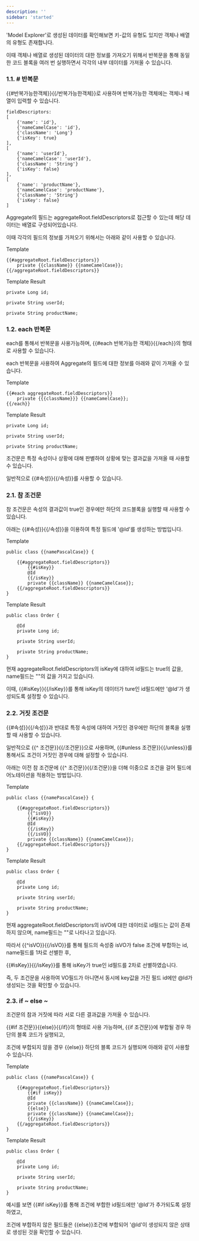 ```yaml
---
description: ''
sidebar: 'started'
---
```


'Model Explorer'로 생성된 데이터를 확인해보면 키-값의 유형도 있지만 객체나 배열의 유형도 존재합니다. 

이때 객체나 배열로 생성된 데이터의 대한 정보를 가져오기 위해서 반복문을 통해 동일한 코드 블록을 여러 번 실행하면서 각각의 내부 데이터를 가져올 수 있습니다.

### 1.1. # 반복문

{{#반복가능한객체}}{{/반복가능한객체}}로 사용하며 반복가능한 객체에는 객체나 배열이 입력할 수 있습니다.

```
fieldDescriptors: 
[
    {'name': 'id'},
    {'nameCamelCase': 'id'},
    {'className': 'Long'}
    {'isKey': true}
],
[
    {'name': 'userId'},
    {'nameCamelCase': 'userId'},
    {'className': 'String'}
    {'isKey': false}
],
[
    {'name': 'productName'},
    {'nameCamelCase': 'productName'},
    {'className': 'String'}
    {'isKey': false}
]
```

Aggregate의 필드는 aggregateRoot.fieldDescriptors로 접근할 수 있는데 해당 데이터는 배열로 구성되어있습니다.

이때 각각의 필드의 정보를 가져오기 위해서는 아래와 같이 사용할 수 있습니다.

Template
```
{{#aggregateRoot.fieldDescriptors}}
    private {{className}} {{nameCamelCase}};
{{/aggregateRoot.fieldDescriptors}}
```

Template Result
```
private Long id;

private String userId;

private String productName;
```

### 1.2. each 반복문

each를 통해서 반복문을 사용가능하며, {{#each 반복가능한 객체}}{{/each}}의 형태로 사용할 수 있습니다.

each 반복문을 사용하여 Aggregate의 필드에 대한 정보를 아래와 같이 가져올 수 있습니다.

Template
```
{{#each aggregateRoot.fieldDescriptors}}
    private {{{className}}} {{nameCamelCase}};
{{/each}}
```

Template Result
```
private Long id;

private String userId;

private String productName;
```

조건문은 특정 속성이나 상황에 대해 판별하여 상황에 맞는 결과값을 가져올 때 사용할 수 있습니다.

일반적으로 {{#속성}}{{/속성}}를 사용할 수 있습니다.

### 2.1. 참 조건문

참 조건문은 속성의 결과값이 true인 경우에만 하단의 코드블록을 실행할 때 사용할 수 있습니다.

아래는 {{#속성}}{{/속성}}을 이용하여 특정 필드에 '@Id'를 생성하는 방법입니다.

Template
```
public class {{namePascalCase}} {

    {{#aggregateRoot.fieldDescriptors}}
        {{#isKey}}
        @Id
        {{/isKey}}
        private {{className}} {{nameCamelCase}};
    {{/aggregateRoot.fieldDescriptors}}
}
```
Template Result
```
public class Order {

    @Id
    private Long id;

    private String userId;

    private String productName;
}
```
현재 aggregateRoot.fieldDescriptors의 isKey에 대하여 id필드는 true의 값을, name필드는 ""의 값을 가지고 있습니다.

이때, {{#isKey}}{{/isKey}}를 통해 isKey의 데이터가 ture인 id필드에만 '@Id'가 생성되도록 설정할 수 있습니다.

### 2.2. 거짓 조건문

{{#속성}}{{/속성}}과 반대로 특정 속성에 대하여 거짓인 경우에만 하단의 블록을 실행할 때 사용할 수 있습니다.

일반적으로 {{^ 조건문}}{{/조건문}}으로 사용하며, {{#unless 조건문}}{{/unless}}를 통해서도 조건이 거짓인 경우에 대해 설정할 수 있습니다.

아래는 이전 참 조건문에 {{^ 조건문}}{{/조건문}}을 더해 이중으로 조건을 걸어 필드에 어노테이션을 적용하는 방법입니다.

Template
```
public class {{namePascalCase}} {

    {{#aggregateRoot.fieldDescriptors}}
        {{^isVO}}
        {{#isKey}}
        @Id
        {{/isKey}}
        {{/isVO}}
        private {{className}} {{nameCamelCase}};
    {{/aggregateRoot.fieldDescriptors}}
}
```
Template Result
```
public class Order {

    @Id
    private Long id;

    private String userId;

    private String productName;
}
```

현재 aggregateRoot.fieldDescriptors의 isVO에 대한 데이터로 id필드는 값이 존재하지 않으며, name필드는 ""로 나타나고 있습니다.

따라서 {{^isVO}}{{/isVO}}를 통해 필드의 속성중 isVO가 false 조건에 부합하는 id, name필드를 1차로 선별한 후,

{{#isKey}}{{/isKey}}를 통해 isKey가 true인 id필드를 2차로 선별하였습니다.

즉, 두 조건문을 사용하여 VO필드가 아니면서 동시에 key값을 가진 필드 id에만 @Id가 생성되는 것을 확인할 수 있습니다.

### 2.3. if ~ else ~

조건문의 참과 거짓에 따라 서로 다른 결과값을 가져올 수 있습니다.

{{#if 조건문}}{{else}}{{/if}}의 형태로 사용 가능하며, {{if 조건문}}에 부합될 경우 하단의 블록 코드가 실행되고,

조건에 부합되지 않을 경우 {{else}} 하단의 블록 코드가 실행되며 아래와 같이 사용할 수 있습니다.

Template
```
public class {{namePascalCase}} {

    {{#aggregateRoot.fieldDescriptors}}
        {{#if isKey}}
        @Id
        private {{className}} {{nameCamelCase}};
        {{else}}
        private {{className}} {{nameCamelCase}};
        {{/isKey}}
    {{/aggregateRoot.fieldDescriptors}}
}
```
Template Result
```
public class Order {

    @Id
    private Long id;

    private String userId;

    private String productName;
}
```
예시를 보면 {{#if isKey}}를 통해 조건에 부합한 id필드에만 '@Id'가 추가되도록 설정하였고,

조건에 부합하지 않은 필드들은 {{else}}조건에 부합되어 '@Id'이 생성되지 않은 상태로 생성된 것을 확인할 수 있습니다.